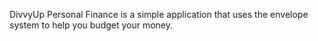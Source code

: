 DivvyUp Personal Finance is a simple application that uses the envelope system to help you budget your money.
